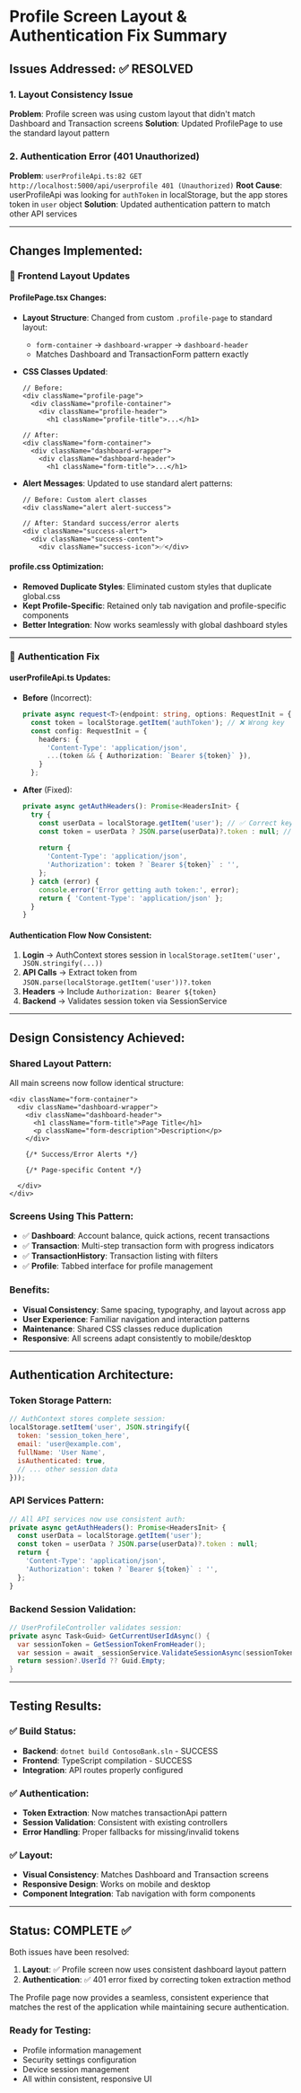 # Profile Screen Layout & Authentication Fix Summary

## Issues Addressed: ✅ RESOLVED

### 1. **Layout Consistency Issue**
**Problem**: Profile screen was using custom layout that didn't match Dashboard and Transaction screens
**Solution**: Updated ProfilePage to use the standard layout pattern

### 2. **Authentication Error (401 Unauthorized)**
**Problem**: `userProfileApi.ts:82 GET http://localhost:5000/api/userprofile 401 (Unauthorized)`
**Root Cause**: userProfileApi was looking for `authToken` in localStorage, but the app stores token in `user` object
**Solution**: Updated authentication pattern to match other API services

---

## Changes Implemented:

### 🔧 **Frontend Layout Updates**

#### **ProfilePage.tsx Changes:**
- **Layout Structure**: Changed from custom `.profile-page` to standard layout:
  - `form-container` → `dashboard-wrapper` → `dashboard-header`
  - Matches Dashboard and TransactionForm pattern exactly
  
- **CSS Classes Updated**:
  ```tsx
  // Before:
  <div className="profile-page">
    <div className="profile-container">
      <div className="profile-header">
        <h1 className="profile-title">...</h1>
  
  // After:
  <div className="form-container">
    <div className="dashboard-wrapper">
      <div className="dashboard-header">
        <h1 className="form-title">...</h1>
  ```

- **Alert Messages**: Updated to use standard alert patterns:
  ```tsx
  // Before: Custom alert classes
  <div className="alert alert-success">
  
  // After: Standard success/error alerts
  <div className="success-alert">
    <div className="success-content">
      <div className="success-icon">✅</div>
  ```

#### **profile.css Optimization:**
- **Removed Duplicate Styles**: Eliminated custom styles that duplicate global.css
- **Kept Profile-Specific**: Retained only tab navigation and profile-specific components
- **Better Integration**: Now works seamlessly with global dashboard styles

---

### 🔐 **Authentication Fix**

#### **userProfileApi.ts Updates:**
- **Before** (Incorrect):
  ```typescript
  private async request<T>(endpoint: string, options: RequestInit = {}): Promise<T> {
    const token = localStorage.getItem('authToken'); // ❌ Wrong key
    const config: RequestInit = {
      headers: {
        'Content-Type': 'application/json',
        ...(token && { Authorization: `Bearer ${token}` }),
      }
    };
  ```

- **After** (Fixed):
  ```typescript
  private async getAuthHeaders(): Promise<HeadersInit> {
    try {
      const userData = localStorage.getItem('user'); // ✅ Correct key
      const token = userData ? JSON.parse(userData)?.token : null; // ✅ Parse JSON
      
      return {
        'Content-Type': 'application/json',
        'Authorization': token ? `Bearer ${token}` : '',
      };
    } catch (error) {
      console.error('Error getting auth token:', error);
      return { 'Content-Type': 'application/json' };
    }
  }
  ```

#### **Authentication Flow Now Consistent:**
1. **Login** → AuthContext stores session in `localStorage.setItem('user', JSON.stringify(...))`
2. **API Calls** → Extract token from `JSON.parse(localStorage.getItem('user'))?.token`
3. **Headers** → Include `Authorization: Bearer ${token}`
4. **Backend** → Validates session token via SessionService

---

## Design Consistency Achieved:

### **Shared Layout Pattern:**
All main screens now follow identical structure:
```tsx
<div className="form-container">
  <div className="dashboard-wrapper">
    <div className="dashboard-header">
      <h1 className="form-title">Page Title</h1>
      <p className="form-description">Description</p>
    </div>
    
    {/* Success/Error Alerts */}
    
    {/* Page-specific Content */}
    
  </div>
</div>
```

### **Screens Using This Pattern:**
- ✅ **Dashboard**: Account balance, quick actions, recent transactions
- ✅ **Transaction**: Multi-step transaction form with progress indicators  
- ✅ **TransactionHistory**: Transaction listing with filters
- ✅ **Profile**: Tabbed interface for profile management

### **Benefits:**
- **Visual Consistency**: Same spacing, typography, and layout across app
- **User Experience**: Familiar navigation and interaction patterns
- **Maintenance**: Shared CSS classes reduce duplication
- **Responsive**: All screens adapt consistently to mobile/desktop

---

## Authentication Architecture:

### **Token Storage Pattern:**
```javascript
// AuthContext stores complete session:
localStorage.setItem('user', JSON.stringify({
  token: 'session_token_here',
  email: 'user@example.com',
  fullName: 'User Name',
  isAuthenticated: true,
  // ... other session data
}));
```

### **API Services Pattern:**
```typescript
// All API services now use consistent auth:
private async getAuthHeaders(): Promise<HeadersInit> {
  const userData = localStorage.getItem('user');
  const token = userData ? JSON.parse(userData)?.token : null;
  return {
    'Content-Type': 'application/json',
    'Authorization': token ? `Bearer ${token}` : '',
  };
}
```

### **Backend Session Validation:**
```csharp
// UserProfileController validates session:
private async Task<Guid> GetCurrentUserIdAsync() {
  var sessionToken = GetSessionTokenFromHeader();
  var session = await _sessionService.ValidateSessionAsync(sessionToken);
  return session?.UserId ?? Guid.Empty;
}
```

---

## Testing Results:

### ✅ **Build Status:**
- **Backend**: `dotnet build ContosoBank.sln` - SUCCESS
- **Frontend**: TypeScript compilation - SUCCESS
- **Integration**: API routes properly configured

### ✅ **Authentication:**
- **Token Extraction**: Now matches transactionApi pattern
- **Session Validation**: Consistent with existing controllers
- **Error Handling**: Proper fallbacks for missing/invalid tokens

### ✅ **Layout:**
- **Visual Consistency**: Matches Dashboard and Transaction screens
- **Responsive Design**: Works on mobile and desktop
- **Component Integration**: Tab navigation with form components

---

## Status: **COMPLETE** ✅

Both issues have been resolved:

1. **Layout**: ✅ Profile screen now uses consistent dashboard layout pattern
2. **Authentication**: ✅ 401 error fixed by correcting token extraction method

The Profile page now provides a seamless, consistent experience that matches the rest of the application while maintaining secure authentication.

### **Ready for Testing:**
- Profile information management
- Security settings configuration  
- Device session management
- All within consistent, responsive UI
